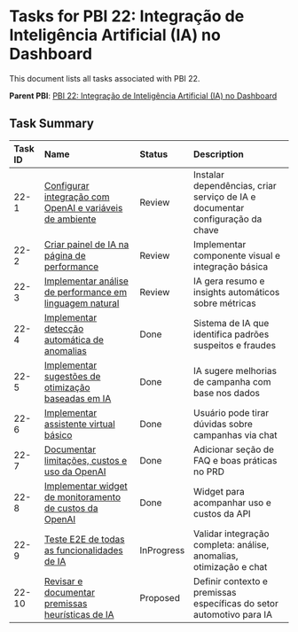 # Tasks for PBI 22: Integração de Inteligência Artificial (IA) no Dashboard

This document lists all tasks associated with PBI 22.

**Parent PBI**: [PBI 22: Integração de Inteligência Artificial (IA) no Dashboard](./prd.md)

## Task Summary

| Task ID | Name | Status | Description |
| :------ | :--------------------------------------- | :------- | :--------------------------------- |
| 22-1 | [Configurar integração com OpenAI e variáveis de ambiente](./22-1.md) | Review | Instalar dependências, criar serviço de IA e documentar configuração da chave |
| 22-2 | [Criar painel de IA na página de performance](./22-2.md) | Review | Implementar componente visual e integração básica |
| 22-3 | [Implementar análise de performance em linguagem natural](./22-3.md) | Review | IA gera resumo e insights automáticos sobre métricas |
| 22-4 | [Implementar detecção automática de anomalias](./22-4.md) | Done | Sistema de IA que identifica padrões suspeitos e fraudes |
| 22-5 | [Implementar sugestões de otimização baseadas em IA](./22-5.md) | Done | IA sugere melhorias de campanha com base nos dados |
| 22-6 | [Implementar assistente virtual básico](./22-6.md) | Done | Usuário pode tirar dúvidas sobre campanhas via chat |
| 22-7 | [Documentar limitações, custos e uso da OpenAI](./22-7.md) | Done | Adicionar seção de FAQ e boas práticas no PRD |
| 22-8 | [Implementar widget de monitoramento de custos da OpenAI](./22-8.md) | Done | Widget para acompanhar uso e custos da API |
| 22-9 | [Teste E2E de todas as funcionalidades de IA](./22-9.md) | InProgress | Validar integração completa: análise, anomalias, otimização e chat |
| 22-10 | [Revisar e documentar premissas heurísticas de IA](./22-10.md) | Proposed | Definir contexto e premissas específicas do setor automotivo para IA | 